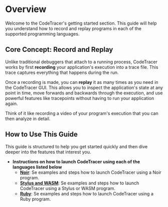 # Overview

Welcome to the CodeTracer's getting started section. This guide will help you understand how to record and replay programs in each of the supported programming languages.

## Core Concept: Record and Replay

Unlike traditional debuggers that attach to a running process, CodeTracer works by first **recording** your application's execution into a trace file. This trace captures everything that happens during the run.

Once a recording is made, you can **replay** it as many times as you need in the CodeTracer GUI. This allows you to inspect the application's state at any point in time, move forwards and backwards through the execution, and use powerful features like tracepoints without having to run your application again.

Think of it like recording a video of your program's execution that you can then analyze in detail.

## How to Use This Guide

This guide is structured to help you get started quickly and then dive deeper into the features that interest you.

*   **Instructions on how to launch CodeTracer using each of the languages listed below**
    *   [**Noir**](./noir.md): Se examples and steps how to launch CodeTracer using a Noir program.
    *   [**Stylus and WASM**](./stylus_and_wasm.md): Se examples and steps how to launch CodeTracer using a Stylus or WASM program.
    *   [**Ruby**](./ruby.md): Se examples and steps how to launch CodeTracer using a Ruby program.    
